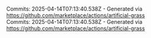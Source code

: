 Commits: 2025-04-14T07:13:40.538Z - Generated via https://github.com/marketplace/actions/artificial-grass
<br>
Commits: 2025-04-14T07:13:40.538Z - Generated via https://github.com/marketplace/actions/artificial-grass
<br>
